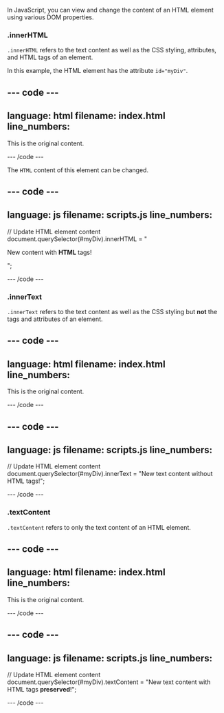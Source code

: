 In JavaScript, you can view and change the content of an HTML element using various DOM properties.

### .innerHTML

`.innerHTML` refers to the text content as well as the CSS styling, attributes, and HTML tags of an element.

In this example, the HTML element has the attribute `id="myDiv"`.

--- code ---
---
language: html
filename: index.html
line_numbers: 
---

<div id="myDiv">
<p>This is the original content.</p>
</div>

--- /code ---

The `HTML` content of this element can be changed.

--- code ---
---
language: js
filename: scripts.js
line_numbers: 
---
     
// Update HTML element content 
document.querySelector(#myDiv).innerHTML = "<p>New content with <strong>HTML</strong> tags!</p>";
    
--- /code ---

### .innerText 

`.innerText` refers to the text content as well as the CSS styling but **not** the tags and attributes of an element.

--- code ---
---
language: html
filename: index.html
line_numbers: 
---

<div id="myDiv">
  <p>This is the original content.</p>
</div>

--- /code ---

--- code ---
---
language: js
filename: scripts.js
line_numbers: 
---
     
// Update HTML element content
document.querySelector(#myDiv).innerText = "New text content without HTML tags!";
    
--- /code ---

### .textContent

`.textContent` refers to only the text content of an HTML element.

--- code ---
---
language: html
filename: index.html
line_numbers: 
---

<div id="myDiv">
  <p>This is the original content.</p>
</div>

--- /code ---

--- code ---
---
language: js
filename: scripts.js
line_numbers: 
---
     
// Update HTML element content
document.querySelector(#myDiv).textContent = "New text content with HTML tags <strong>preserved</strong>!";
    
--- /code ---
